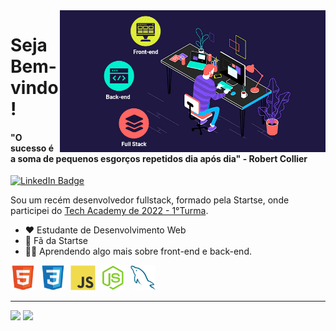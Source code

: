 <img src = "devs.gif" width = "425px" align = "right">

# Seja Bem-vindo!<br>
<h4>"O sucesso é a soma de pequenos esgorços repetidos dia após dia" - Robert Collier</h4>
  <div id="badges">
  <a href = "https://www.linkedin.com/in/israel-mello-729a3294/">
    <img src="https://img.shields.io/badge/LinkedIn-blue?style=for-the-badge&logo=linkedin&logoColor=white" alt="LinkedIn Badge"/>
  </a>
</div>

Sou um recém desenvolvedor fullstack, formado pela Startse, onde participei do [Tech Academy de 2022 - 1°Turma](https://lms.startse.com/certificado/v2/62e293e41aa0ba726fbb04c4?studentId=626856ec8ca05b167fea210f).

- ❤ Estudante de Desenvolvimento Web
- 💙 Fã da Startse
- 👩‍💻 Aprendendo algo mais sobre front-end e back-end.

<div>
  <img src="https://github.com/devicons/devicon/blob/master/icons/html5/html5-original.svg" title="HTML5" alt="HTML" width="40" height="40"/>&nbsp;
  <img src="https://github.com/devicons/devicon/blob/master/icons/css3/css3-original.svg" title="CSS3" alt="CSS" width="40" height="40"/>&nbsp;
  <img src="https://github.com/devicons/devicon/blob/master/icons/javascript/javascript-original.svg" title="JavaScript" alt="JavaScript" width="40" height="40"/>&nbsp;
  <img src="https://github.com/devicons/devicon/blob/master/icons/nodejs/nodejs-original.svg" title="NodeJs" alt="NodeJs" width="40" height="40"/>&nbsp;
  <img src="https://github.com/devicons/devicon/blob/master/icons/mysql/mysql-original.svg" title="MySql" alt="Sql" width="40" height="40"/>&nbsp;
</div>

---


<div align = "left">
<img height = "140em" src="https://github-readme-stats.vercel.app/api/top-langs/?username=Charrels22&show_icons=true&theme=chartreuse-dark&count_private=true"/>
<img height = "200em" src="https://github-readme-stats.vercel.app/api?username=Charrels22&show_icons=true&show_icons=true&theme=chartreuse-dark&count_private=true" />
</div>
